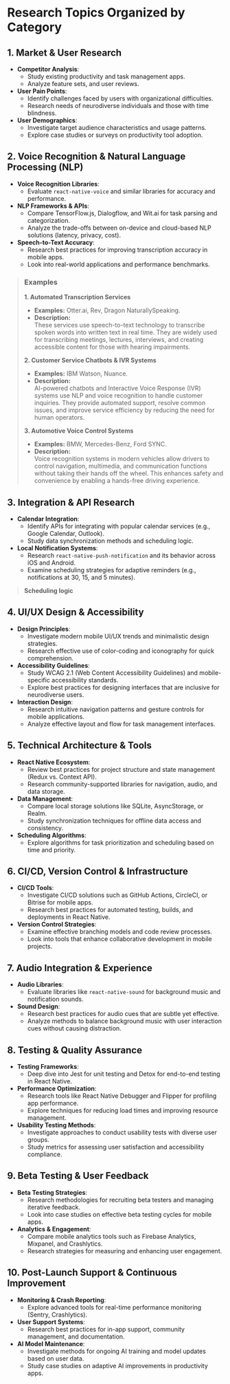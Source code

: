 # Research Topics Organized by Category

## 1. Market & User Research
- **Competitor Analysis**:  
  - Study existing productivity and task management apps.
  - Analyze feature sets, and user reviews.
- **User Pain Points**:  
  - Identify challenges faced by users with organizational difficulties.
  - Research needs of neurodiverse individuals and those with time blindness.
- **User Demographics**:  
  - Investigate target audience characteristics and usage patterns.
  - Explore case studies or surveys on productivity tool adoption.

## 2. Voice Recognition & Natural Language Processing (NLP)
- **Voice Recognition Libraries**:  
  - Evaluate `react-native-voice` and similar libraries for accuracy and performance.
- **NLP Frameworks & APIs**:  
  - Compare TensorFlow.js, Dialogflow, and Wit.ai for task parsing and categorization.
  - Analyze the trade-offs between on-device and cloud-based NLP solutions (latency, privacy, cost).
- **Speech-to-Text Accuracy**:  
  - Research best practices for improving transcription accuracy in mobile apps.
  - Look into real-world applications and performance benchmarks.  
> ### Examples
> **1. Automated Transcription Services**
> - **Examples:** Otter.ai, Rev, Dragon NaturallySpeaking.
> - **Description:**  
>   These services use speech-to-text technology to transcribe spoken words into written text in real time. They are widely used for transcribing meetings, lectures, interviews, and creating accessible content for those with hearing impairments.  
>
> **2. Customer Service Chatbots & IVR Systems**
> - **Examples:** IBM Watson, Nuance.
> - **Description:**  
  AI-powered chatbots and Interactive Voice Response (IVR) systems use NLP and voice recognition to handle customer inquiries. They provide automated support, resolve common issues, and improve service efficiency by reducing the need for human operators.
>
> **3. Automotive Voice Control Systems**
> - **Examples:** BMW, Mercedes-Benz, Ford SYNC.
> - **Description:**  
>   Voice recognition systems in modern vehicles allow drivers to control navigation, multimedia, and communication functions without taking their hands off the wheel. This enhances safety and convenience by enabling a hands-free driving experience.
>

## 3. Integration & API Research
- **Calendar Integration**:  
  - Identify APIs for integrating with popular calendar services (e.g., Google Calendar, Outlook).
  - Study data synchronization methods and scheduling logic.
- **Local Notification Systems**:  
  - Research `react-native-push-notification` and its behavior across iOS and Android.
  - Examine scheduling strategies for adaptive reminders (e.g., notifications at 30, 15, and 5 minutes).

> **Scheduling logic**

## 4. UI/UX Design & Accessibility
- **Design Principles**:  
  - Investigate modern mobile UI/UX trends and minimalistic design strategies.
  - Research effective use of color-coding and iconography for quick comprehension.
- **Accessibility Guidelines**:  
  - Study WCAG 2.1 (Web Content Accessibility Guidelines) and mobile-specific accessibility standards.
  - Explore best practices for designing interfaces that are inclusive for neurodiverse users.
- **Interaction Design**:  
  - Research intuitive navigation patterns and gesture controls for mobile applications.
  - Analyze effective layout and flow for task management interfaces.

## 5. Technical Architecture & Tools
- **React Native Ecosystem**:  
  - Review best practices for project structure and state management (Redux vs. Context API).
  - Research community-supported libraries for navigation, audio, and data storage.
- **Data Management**:  
  - Compare local storage solutions like SQLite, AsyncStorage, or Realm.
  - Study synchronization techniques for offline data access and consistency.
- **Scheduling Algorithms**:  
  - Explore algorithms for task prioritization and scheduling based on time and priority.

## 6. CI/CD, Version Control & Infrastructure
- **CI/CD Tools**:  
  - Investigate CI/CD solutions such as GitHub Actions, CircleCI, or Bitrise for mobile apps.
  - Research best practices for automated testing, builds, and deployments in React Native.
- **Version Control Strategies**:  
  - Examine effective branching models and code review processes.
  - Look into tools that enhance collaborative development in mobile projects.

## 7. Audio Integration & Experience
- **Audio Libraries**:  
  - Evaluate libraries like `react-native-sound` for background music and notification sounds.
- **Sound Design**:  
  - Research best practices for audio cues that are subtle yet effective.
  - Analyze methods to balance background music with user interaction cues without causing distraction.

## 8. Testing & Quality Assurance
- **Testing Frameworks**:  
  - Deep dive into Jest for unit testing and Detox for end-to-end testing in React Native.
- **Performance Optimization**:  
  - Research tools like React Native Debugger and Flipper for profiling app performance.
  - Explore techniques for reducing load times and improving resource management.
- **Usability Testing Methods**:  
  - Investigate approaches to conduct usability tests with diverse user groups.
  - Study metrics for assessing user satisfaction and accessibility compliance.

## 9. Beta Testing & User Feedback
- **Beta Testing Strategies**:  
  - Research methodologies for recruiting beta testers and managing iterative feedback.
  - Look into case studies on effective beta testing cycles for mobile apps.
- **Analytics & Engagement**:  
  - Compare mobile analytics tools such as Firebase Analytics, Mixpanel, and Crashlytics.
  - Research strategies for measuring and enhancing user engagement.

## 10. Post-Launch Support & Continuous Improvement
- **Monitoring & Crash Reporting**:  
  - Explore advanced tools for real-time performance monitoring (Sentry, Crashlytics).
- **User Support Systems**:  
  - Research best practices for in-app support, community management, and documentation.
- **AI Model Maintenance**:  
  - Investigate methods for ongoing AI training and model updates based on user data.
  - Study case studies on adaptive AI improvements in productivity apps.
